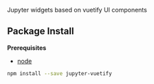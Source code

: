 Jupyter widgets based on vuetify UI components

## Package Install

**Prerequisites**

- [node](http://nodejs.org/)

```bash
npm install --save jupyter-vuetify
```
